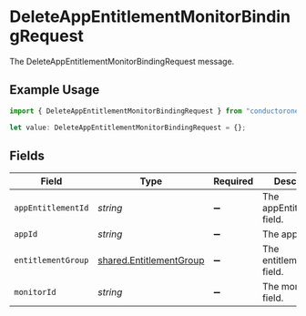 # DeleteAppEntitlementMonitorBindingRequest

The DeleteAppEntitlementMonitorBindingRequest message.

## Example Usage

```typescript
import { DeleteAppEntitlementMonitorBindingRequest } from "conductorone-sdk-typescript/sdk/models/shared";

let value: DeleteAppEntitlementMonitorBindingRequest = {};
```

## Fields

| Field                                                                     | Type                                                                      | Required                                                                  | Description                                                               |
| ------------------------------------------------------------------------- | ------------------------------------------------------------------------- | ------------------------------------------------------------------------- | ------------------------------------------------------------------------- |
| `appEntitlementId`                                                        | *string*                                                                  | :heavy_minus_sign:                                                        | The appEntitlementId field.                                               |
| `appId`                                                                   | *string*                                                                  | :heavy_minus_sign:                                                        | The appId field.                                                          |
| `entitlementGroup`                                                        | [shared.EntitlementGroup](../../../sdk/models/shared/entitlementgroup.md) | :heavy_minus_sign:                                                        | The entitlementGroup field.                                               |
| `monitorId`                                                               | *string*                                                                  | :heavy_minus_sign:                                                        | The monitorId field.                                                      |